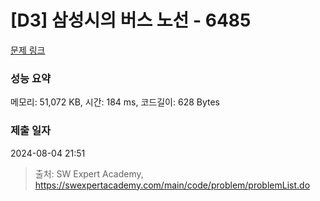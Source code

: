 # [D3] 삼성시의 버스 노선 - 6485 

[문제 링크](https://swexpertacademy.com/main/code/problem/problemDetail.do?contestProbId=AWczm7QaACgDFAWn) 

### 성능 요약

메모리: 51,072 KB, 시간: 184 ms, 코드길이: 628 Bytes

### 제출 일자

2024-08-04 21:51



> 출처: SW Expert Academy, https://swexpertacademy.com/main/code/problem/problemList.do